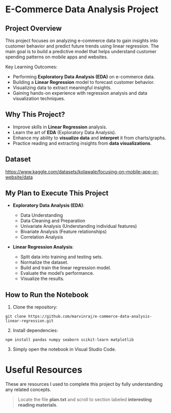# E-Commerce Data Analysis Project

## Project Overview
This project focuses on analyzing e-commerce data to gain insights into customer behavior and predict future trends using linear regression. The main goal is to build a predictive model that helps understand customer spending patterns on mobile apps and websites.

Key Learning Outcomes:
-   Performing **Exploratory Data Analysis (EDA)** on e-commerce data.
-   Building a **Linear Regression** model to forecast customer behavior.
-   Visualizing data to extract meaningful insights.
-   Gaining hands-on experience with regression analysis and data visualization techniques.


## Why This Project?
-   Improve skills in **Linear Regression** analysis.
-   Learn the art of **EDA** (Exploratory Data Analysis).
-   Enhance my ability to **visualize data** and **interpret** it from charts/graphs.
-   Practice reading and extracting insights from **data visualizations**.

## Dataset
https://www.kaggle.com/datasets/kolawale/focusing-on-mobile-app-or-website/data

## My Plan to Execute This Project
-   **Exploratory Data Analysis (EDA)**:
    -   Data Understanding
    -   Data Cleaning and Preparation
    -   Univariate Analysis (Understanding individual features)
    -   Bivariate Analysis (Feature relationships)
    -   Correlation Analysis
    
-   **Linear Regression Analysis**:
    -   Split data into training and testing sets.
    -   Normalize the dataset.
    -   Build and train the linear regression model.
    -   Evaluate the model’s performance.
    -   Visualize the results.

## How to Run the Notebook

1. Clone the repository:
```
git clone https://github.com/marvinraj/e-commerce-data-analysis-linear-regression.git
```

2. Install dependencies:
```
npm install pandas numpy seaborn scikit-learn matplotlib
```

3. Simply open the notebook in Visual Studio Code.

# Useful Resources

These are resources I used to complete this project by fully understanding any related concepts.
> Locate the file **plan.txt** and scroll to section labeled **interesting reading materials**.